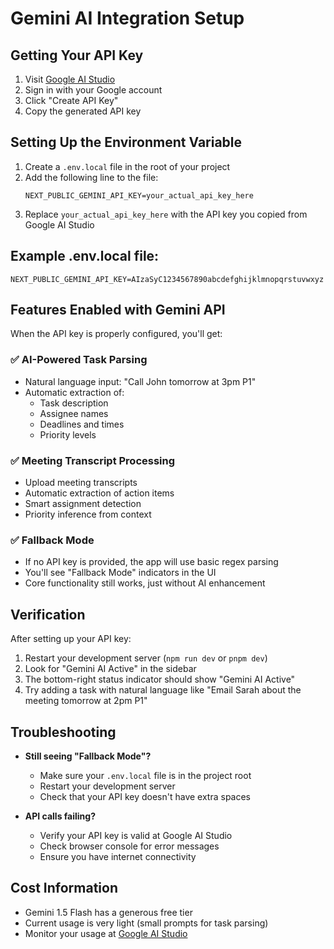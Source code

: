 # Gemini AI Integration Setup

## Getting Your API Key

1. Visit [Google AI Studio](https://aistudio.google.com/app/apikey)
2. Sign in with your Google account
3. Click "Create API Key"
4. Copy the generated API key

## Setting Up the Environment Variable

1. Create a `.env.local` file in the root of your project
2. Add the following line to the file:
   ```
   NEXT_PUBLIC_GEMINI_API_KEY=your_actual_api_key_here
   ```
3. Replace `your_actual_api_key_here` with the API key you copied from Google AI Studio

## Example .env.local file:
```
NEXT_PUBLIC_GEMINI_API_KEY=AIzaSyC1234567890abcdefghijklmnopqrstuvwxyz
```

## Features Enabled with Gemini API

When the API key is properly configured, you'll get:

### ✅ AI-Powered Task Parsing
- Natural language input: "Call John tomorrow at 3pm P1"
- Automatic extraction of:
  - Task description
  - Assignee names
  - Deadlines and times
  - Priority levels

### ✅ Meeting Transcript Processing
- Upload meeting transcripts
- Automatic extraction of action items
- Smart assignment detection
- Priority inference from context

### ✅ Fallback Mode
- If no API key is provided, the app will use basic regex parsing
- You'll see "Fallback Mode" indicators in the UI
- Core functionality still works, just without AI enhancement

## Verification

After setting up your API key:

1. Restart your development server (`npm run dev` or `pnpm dev`)
2. Look for "Gemini AI Active" in the sidebar
3. The bottom-right status indicator should show "Gemini AI Active"
4. Try adding a task with natural language like "Email Sarah about the meeting tomorrow at 2pm P1"

## Troubleshooting

- **Still seeing "Fallback Mode"?** 
  - Make sure your `.env.local` file is in the project root
  - Restart your development server
  - Check that your API key doesn't have extra spaces

- **API calls failing?**
  - Verify your API key is valid at Google AI Studio
  - Check browser console for error messages
  - Ensure you have internet connectivity

## Cost Information

- Gemini 1.5 Flash has a generous free tier
- Current usage is very light (small prompts for task parsing)
- Monitor your usage at [Google AI Studio](https://aistudio.google.com) 